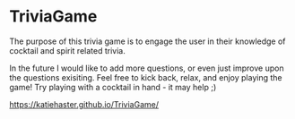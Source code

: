 # TriviaGame

The purpose of this trivia game is to engage the user in their knowledge of cocktail and spirit related trivia. 

In the future I would like to add more questions, or even just improve upon the questions exisiting. 
Feel free to kick back, relax, and enjoy playing the game! Try playing with a cocktail in hand - it may help ;)

https://katiehaster.github.io/TriviaGame/
